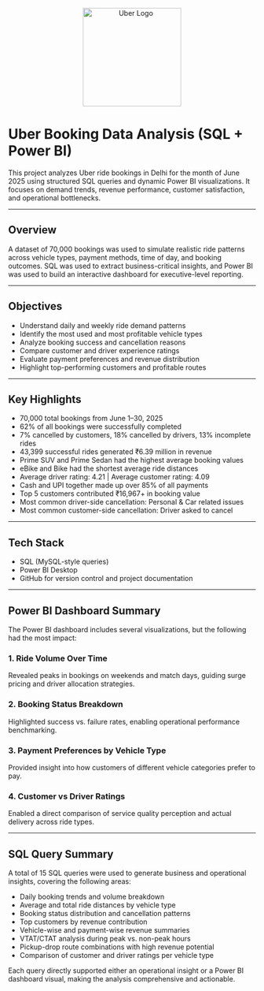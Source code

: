 <p align="center">
  <img src="https://upload.wikimedia.org/wikipedia/commons/c/cc/Uber_logo_2018.png" alt="Uber Logo" width="200"/>
</p>

# Uber Booking Data Analysis (SQL + Power BI)

This project analyzes Uber ride bookings in Delhi for the month of June 2025 using structured SQL queries and dynamic Power BI visualizations. It focuses on demand trends, revenue performance, customer satisfaction, and operational bottlenecks.

---

## Overview

A dataset of 70,000 bookings was used to simulate realistic ride patterns across vehicle types, payment methods, time of day, and booking outcomes. SQL was used to extract business-critical insights, and Power BI was used to build an interactive dashboard for executive-level reporting.

---

## Objectives

- Understand daily and weekly ride demand patterns  
- Identify the most used and most profitable vehicle types  
- Analyze booking success and cancellation reasons  
- Compare customer and driver experience ratings  
- Evaluate payment preferences and revenue distribution  
- Highlight top-performing customers and profitable routes  

---

## Key Highlights

- 70,000 total bookings from June 1–30, 2025  
- 62% of all bookings were successfully completed  
- 7% cancelled by customers, 18% cancelled by drivers, 13% incomplete rides  
- 43,399 successful rides generated ₹6.39 million in revenue  
- Prime SUV and Prime Sedan had the highest average booking values  
- eBike and Bike had the shortest average ride distances  
- Average driver rating: 4.21 | Average customer rating: 4.09  
- Cash and UPI together made up over 85% of all payments  
- Top 5 customers contributed ₹16,967+ in booking value  
- Most common driver-side cancellation: Personal & Car related issues  
- Most common customer-side cancellation: Driver asked to cancel  

---

## Tech Stack

- SQL (MySQL-style queries)  
- Power BI Desktop  
- GitHub for version control and project documentation  

---

## Power BI Dashboard Summary

The Power BI dashboard includes several visualizations, but the following had the most impact:

### 1. Ride Volume Over Time  
Revealed peaks in bookings on weekends and match days, guiding surge pricing and driver allocation strategies.

### 2. Booking Status Breakdown  
Highlighted success vs. failure rates, enabling operational performance benchmarking.

### 3. Payment Preferences by Vehicle Type  
Provided insight into how customers of different vehicle categories prefer to pay.

### 4. Customer vs Driver Ratings  
Enabled a direct comparison of service quality perception and actual delivery across ride types.

---

## SQL Query Summary

A total of 15 SQL queries were used to generate business and operational insights, covering the following areas:

- Daily booking trends and volume breakdown  
- Average and total ride distances by vehicle type  
- Booking status distribution and cancellation patterns  
- Top customers by revenue contribution  
- Vehicle-wise and payment-wise revenue summaries  
- VTAT/CTAT analysis during peak vs. non-peak hours  
- Pickup-drop route combinations with high revenue potential  
- Comparison of customer and driver ratings per vehicle type  

Each query directly supported either an operational insight or a Power BI dashboard visual, making the analysis comprehensive and actionable.




